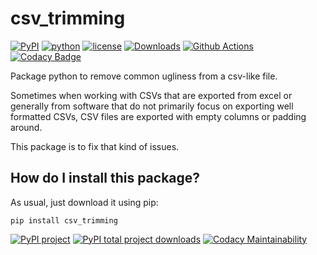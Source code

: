 # csv_trimming

[![PyPI](https://badge.fury.io/py/csv-trimming.svg)](https://badge.fury.io/py/csv-trimming)
[![python](https://img.shields.io/pypi/pyversions/csv-trimming)](https://pypi.org/project/csv-trimming/)
[![license](https://img.shields.io/pypi/l/csv-trimming)](https://pypi.org/project/csv-trimming/)
[![Downloads](https://pepy.tech/badge/csv-trimming)](https://pepy.tech/projects/csv-trimming)
[![Github Actions](https://github.com/LucaCappelletti94/csv_trimming/actions/workflows/python.yml/badge.svg)](https://github.com/LucaCappelletti94/csv_trimming/actions/)
[![Codacy Badge](https://app.codacy.com/project/badge/Grade/0968ff39b133475da3a9c528b8ae2c9d)](https://app.codacy.com/gh/LucaCappelletti94/csv_trimming/dashboard?utm_source=gh&utm_medium=referral&utm_content=&utm_campaign=Badge_grade)

Package python to remove common ugliness from a csv-like file.

Sometimes when working with CSVs that are exported from excel or generally from software that do not primarily focus on exporting well formatted CSVs, CSV files are exported with empty columns or padding around.

This package is to fix that kind of issues.

## How do I install this package?

As usual, just download it using pip:

```shell
pip install csv_trimming
```

[![PyPI project](https://badge.fury.io/py/csv-trimming.svg)](https://badge.fury.io/py/csv-trimming)
[![PyPI total project downloads](https://pepy.tech/badge/csv-trimming)](https://pepy.tech/badge/csv-trimming)
[![Codacy Maintainability](https://api.codacy.com/project/badge/Grade/0968ff39b133475da3a9c528b8ae2c9d)](https://www.codacy.com/manual/LucaCappelletti94/csv_trimming?utm_source=github.com&utm_medium=referral&utm_content=LucaCappelletti94/csv_trimming&utm_campaign=Badge_Grade)
